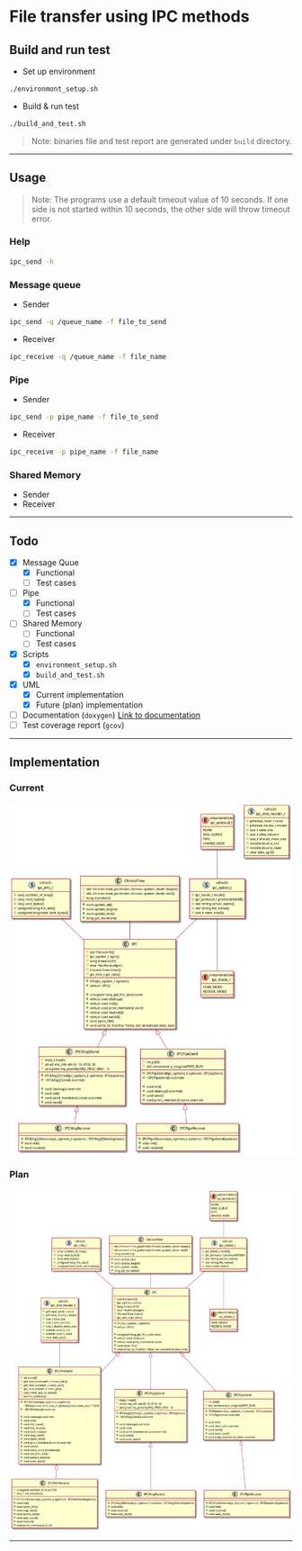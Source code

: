 # File transfer using IPC methods

## Build and run test
- Set up environment
```bash
./environmont_setup.sh
```
- Build & run test
```bash
./build_and_test.sh
```

> Note: binaries file and test report are generated under `build` directory.


---

## Usage 

> Note: The programs use a default timeout value of 10 seconds.
> If one side is not started within 10 seconds, the other side will throw timeout error.

### Help
```bash
ipc_send -h
```
### Message queue
- Sender
```bash
ipc_send -q /queue_name -f file_to_send
```

- Receiver
```bash
ipc_receive -q /queue_name -f file_name
```


### Pipe
- Sender
```bash
ipc_send -p pipe_name -f file_to_send
```

- Receiver
```bash
ipc_receive -p pipe_name -f file_name
```

### Shared Memory
- Sender
- Receiver

---

## Todo
- [x] Message Quue
    - [x] Functional
    - [ ] Test cases
- [ ] Pipe
    - [x] Functional
    - [ ] Test cases
- [ ] Shared Memory
    - [ ] Functional
    - [ ] Test cases
- [x] Scripts
    - [x] `environment_setup.sh`
    - [x] `build_and_test.sh`
- [x] UML
  - [x] Current implementation
  - [x] Future (plan) implementation
- [ ] Documentation (`doxygen`) [Link to documentation](https://baovu-unikie.github.io/file_transfer_cpp/)
- [ ] Test coverage report (`gcov`)

---

## Implementation
### Current
![Current Implementation](img/current_implementation.png)

### Plan
![Future Implementation](img/future_implementation.png)

---